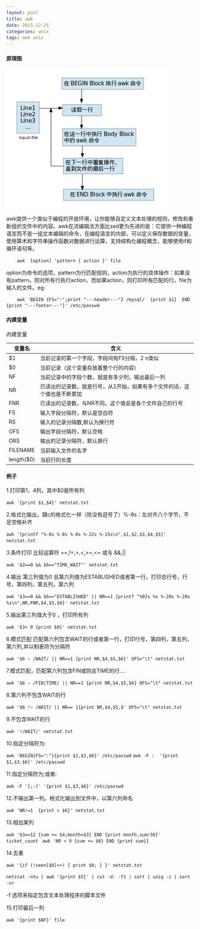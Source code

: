 ```yaml
---
layout: post
title: awk
date: 2015-12-25
categories: unix
tags: awk unix
---
```


<h4 id="picture">原理图</h4>

![原理图](/images/unix/awkFlow.jpg)

awk提供一个类似于编程的开放环境，让你能够自定义文本处理的规则，修改和重新组织文件中的内容。awk在流编辑法方面比sed更为先进的是：它提供一种编程语言而不是一组文本编辑的命令，在编程语言的内部，可以定义保存数据的变量，使用算术和字符串操作函数对数据进行运算，支持结构化编程概念，能够使用if和循环语句等。

        awk  [option] 'pattern { action }' file　　

option为命令的选项，pattern为行匹配规则，action为执行的具体操作：如果没有pattern，则对所有行执行action，而如果action，则打印所有匹配的行，file为输入的文件。eg:

        awk 'BEGIN {FS=":";print "---header---"} /mysql/  {print $1}  END {print "---footer---"}' /etc/passwd

<h4 id="inVar">内建变量</h4>

内建变量

|变量名|含义|
|---|---|
|$1|当前记录的第一个字段，字段间有FS分隔，$2~$n类似|
|$0|当前记录（这个变量存放着整个行的内容）|
|NF|当前记录中的字段个数，就是有多少列，输出最后一列|
|NR|已读出的记录数，就是行号，从1开始，如果有多个文件的话，这个值也是不断累加|
|FNR|已读出的记录数，与NR不同，这个值会是各个文件自己的行号|
|FS|输入字段分隔符，默认是空白符|
|RS|输入的记录分隔数,默认为换行符|
|OFS|输出字段分隔符，默认空格|
|ORS|输出的记录分隔符，默认换行|
|FILENAME|当前输入文件的名字|
|length($0)|当前行的长度|

<h4 id="example">例子</h4>

1.打印第1，4列，其中$0是所有列　　

`awk '{print $1,$4}' netstat.txt`

2.格式化输出，跟c的格式化一样（除没有逗号了）%-8s：左对齐八个字节，不足空格补齐　　


`awk '{printf "%-8s %-8s %-8s %-22s %-15s\n",$1,$2,$3,$4,$5}' netstat.txt`

3.条件打印 比较运算符  ==,!=,>,<,>=,<= 或与 &&,\|\|　　

`awk '$2==0 && $6=="TIME_WAIT"' netstat.txt`

4.输出 第三列值为0 且第六列值为ESTABLISHED或者第一行，打印总行号，行号，第四列，第五列，第六列

`awk '$3==0 && $6=="ESTABLISHED" || NR==1 {printf "%02s %s %-20s %-20s %s\n",NR,FNR,$4,$5,$6}' netstat.txt`

5.输出第三列值大于0 ，打印所有列

`awk '$3> 0 {print $0}' netstat.txt`

6.模式匹配 匹配第六列包含WAIT的行或者第一行，打印行号，第四列，第五列，第六列,并以制表符为分隔符

`awk '$6 ~ /WAIT/ || NR==1 {print NR,$4,$5,$6}' OFS="\t" netstat.txt`

7.模式匹配，匹配第六列包含FIN或则会TIME的行....

`awk '$6 ~ /FIN|TIME/ || NR==1 {print NR,$4,$5,$6} OFS="\t" netstat.txt`

8.第六列不包含WAIT的行

`awk '$6 !~ /WAIT/ || NR== 1{print NR,$4,$5,$' OFS="\t" netstat.txt`

9.不包含WAIT的行

`awk '!/WAIT/' netstat.txt`

10.指定分隔符为:

`awk 'BEGIN{FS=":"}{print $1,$3,$6}' /etc/passwd`
`awk -F :  '{print $1,$3,$6}' /etc/passwd`

11.指定分隔符为;或者:

`awk -F '[;:]' '{print $1,$3,$6}' /etc/passwd`

12.不输出第一列，格式化输出到文件中，以第六列命名

`awk 'NR!=1  {print > $6}' netstat.txt`

13.相加某列

`awk '$3==12 {sum += $4;month=$3} END {print month,sum/30}' ticket_count `
`awk 'NR < 9 {sum += $0} END {print sum}}`

14.去重

`awk '{if (!seen[$0]++) { print $0; } }' netstat.txt`

`netstat -ntu | awk '{print $5}' | cut -d: -f1 | sort | uniq -c | sort -nr`

-f 选项来指定包含文本处理程序的脚本文件

15.打印最后一列

`awk '{print $NF}' file` 
